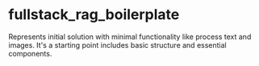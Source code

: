 # fullstack_rag_boilerplate
Represents initial solution with minimal functionality like process text and images. It's a starting point includes basic structure and essential components.
